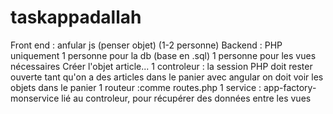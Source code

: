 # taskappadallah

Front end : anfular js (penser objet) (1-2 personne)
Backend : PHP uniquement
        1 personne pour la db (base en .sql)
        1 personne pour les vues nécessaires
        Créer l'objet article...
        1 controleur : la session PHP doit rester ouverte tant qu'on a des articles dans le panier
            avec angular on doit voir les objets dans le panier
        1 routeur :comme routes.php
        1 service : app-factory-monservice
                lié au controleur, pour récupérer des données entre les vues